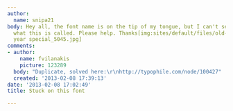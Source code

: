 ```yaml
---
author:
  name: snipa21
body: Hey all, the font name is on the tip of my tongue, but I can't seem to remember
  what this is called. Please help. Thanks[img:sites/default/files/old-images/half
  year special_5045.jpg]
comments:
- author:
    name: fvilanakis
    picture: 123289
  body: "Duplicate, solved here:\r\nhttp://typophile.com/node/100427"
  created: '2013-02-08 17:39:13'
date: '2013-02-08 17:02:49'
title: Stuck on this font

---
```

